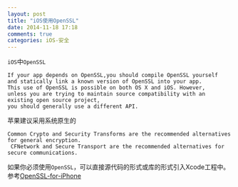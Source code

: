 ```yaml
---
layout: post
title: "iOS使用OpenSSL"
date: 2014-11-18 17:18
comments: true
categories: iOS-安全
---
```

`iOS`中`OpenSSL`

    If your app depends on OpenSSL,you should compile OpenSSL yourself 
    and statically link a known version of OpenSSL into your app. 
    This use of OpenSSL is possible on both OS X and iOS. However, 
    unless you are trying to maintain source compatibility with an existing open source project, 
    you should generally use a different API.

苹果建议采用系统原生的

    Common Crypto and Security Transforms are the recommended alternatives for general encryption.
     CFNetwork and Secure Transport are the recommended alternatives for secure communications.

如果你必须使用`OpenSSL`，可以直接源代码的形式或库的形式引入Xcode工程中。
参考[OpenSSL-for-iPhone](https://github.com/x2on/OpenSSL-for-iPhone)
